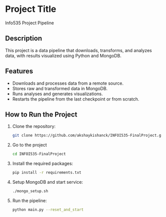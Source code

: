 # Project Title
Info535 Project Pipeline

## Description
This project is a data pipeline that downloads, transforms, and analyzes data, with results visualized using Python and MongoDB.

## Features
- Downloads and processes data from a remote source.
- Stores raw and transformed data in MongoDB.
- Runs analyses and generates visualizations.
- Restarts the pipeline from the last checkpoint or from scratch.

## How to Run the Project
1. Clone the repository:
   ```bash
   git clone https://github.com/akshaykishanck/INFOI535-FinalProject.git
2. Go to the project
   ```bash
   cd INFOI535-FinalProject
3. Install the required packages:
   ```bash
   pip install -r requirements.txt
3. Setup MongoDB and start service:
   ```bash
   ./mongo_setup.sh
4. Run the pipeline:
   ```bash 
   python main.py --reset_and_start
